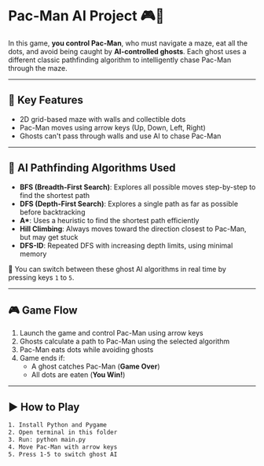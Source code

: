 # Pac-Man AI Project 🎮👻

In this game, **you control Pac-Man**, who must navigate a maze, eat all the dots, and avoid being caught by **AI-controlled ghosts**. Each ghost uses a different classic pathfinding algorithm to intelligently chase Pac-Man through the maze.

---

## 🧩 Key Features

- 2D grid-based maze with walls and collectible dots
- Pac-Man moves using arrow keys (Up, Down, Left, Right)
- Ghosts can't pass through walls and use AI to chase Pac-Man

---

## 🧠 AI Pathfinding Algorithms Used

- **BFS (Breadth-First Search)**: Explores all possible moves step-by-step to find the shortest path  
- **DFS (Depth-First Search)**: Explores a single path as far as possible before backtracking  
- **A\***: Uses a heuristic to find the shortest path efficiently  
- **Hill Climbing**: Always moves toward the direction closest to Pac-Man, but may get stuck  
- **DFS-ID**: Repeated DFS with increasing depth limits, using minimal memory  

🔄 You can switch between these ghost AI algorithms in real time by pressing keys `1` to `5`.

---

## 🎮 Game Flow

1. Launch the game and control Pac-Man using arrow keys  
2. Ghosts calculate a path to Pac-Man using the selected algorithm  
3. Pac-Man eats dots while avoiding ghosts  
4. Game ends if:
   - A ghost catches Pac-Man (**Game Over**)  
   - All dots are eaten (**You Win!**)  

---

## ▶️ How to Play

```bash
1. Install Python and Pygame
2. Open terminal in this folder
3. Run: python main.py
4. Move Pac-Man with arrow keys
5. Press 1-5 to switch ghost AI
